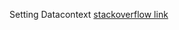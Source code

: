 Setting Datacontext
[stackoverflow link](https://stackoverflow.com/questions/55984/what-is-the-difference-between-const-and-readonly-in-c)